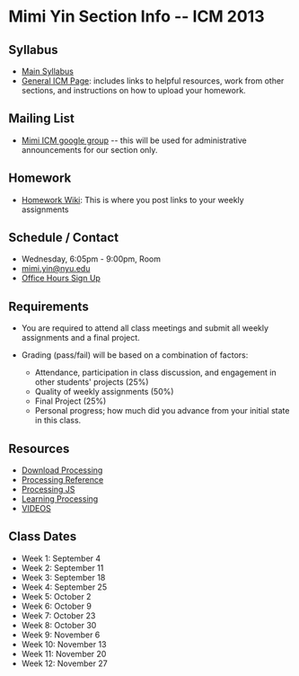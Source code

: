 Mimi Yin Section Info -- ICM 2013
========================================

Syllabus
--------
- [Main Syllabus](https://github.com/ITPNYU/ICM-2013/blob/master/Syllabus-2013-All.md)
- [General ICM Page](https://github.com/ITPNYU/ICM-2013/blob/master/README.md): includes links to helpful resources, work from other sections, and instructions on how to upload your homework.

Mailing List
------------
-  [Mimi ICM google group](https://groups.google.com/a/itp.nyu.edu/group/icm-mimi) -- this will be used for administrative announcements for our section only.

Homework
--------
- [Homework Wiki](https://github.com/ITPNYU/ICM-2013/wiki/Homework-Mimi-Wednesday): This is where you post links to your weekly assignments

Schedule / Contact
------------------
- Wednesday, 6:05pm - 9:00pm, Room 
- mimi.yin@nyu.edu
- [Office Hours Sign Up](https://itp.nyu.edu/inwiki/Signup/Mimi)

Requirements
------------
- You are required to attend all class meetings and submit all weekly assignments and a final project.

- Grading (pass/fail) will be based on a combination of factors:
    - Attendance, participation in class discussion, and engagement in other students' projects (25%)
    - Quality of weekly assignments (50%) 
    - Final Project (25%)
    - Personal progress; how much did you advance from your initial state in this class.

Resources
---------
- [Download Processing](https://processing.org/download/?processing)
- [Processing Reference](http://processing.org/reference/)
- [Processing JS](http://processingjs.org/)
- [Learning Processing](http://www.learningprocessing.com/)
- [VIDEOS](http://icm.shiffman.net/)

Class Dates
-----------
- Week 1: September 4
- Week 2: September 11
- Week 3: September 18
- Week 4: September 25
- Week 5: October 2
- Week 6: October 9
- Week 7: October 23
- Week 8: October 30
- Week 9: November 6
- Week 10: November 13
- Week 11: November 20
- Week 12: November 27
